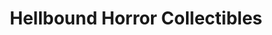 ---
title: "Hellbound Horror Collectibles"
url: /las-vegas/hellbound-horror-collectibles/
shop: Sammler
---